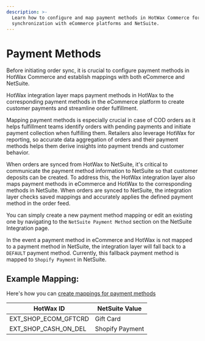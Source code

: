 ```yaml
---
description: >-
  Learn how to configure and map payment methods in HotWax Commerce for seamless
  synchronization with eCommerce platforms and NetSuite.
---
```


# Payment Methods

Before initiating order sync, it is crucial to configure payment methods in HotWax Commerce and establish mappings with both eCommerce and NetSuite.

HotWax integration layer maps payment methods in HotWax to the corresponding payment methods in the eCommerce platform to create customer payments and streamline order fulfillment.

Mapping payment methods is especially crucial in case of COD orders as it helps fulfillment teams identify orders with pending payments and initiate payment collection when fulfilling them. Retailers also leverage HotWax for reporting, so accurate data aggregation of orders and their payment methods helps them derive insights into payment trends and customer behavior.

When orders are synced from HotWax to NetSuite, it's critical to communicate the payment method information to NetSuite so that customer deposits can be created. To address this, the HotWax integration layer also maps payment methods in eCommerce and HotWax to the corresponding methods in NetSuite. When orders are synced to NetSuite, the integration layer checks saved mappings and accurately applies the defined payment method in the order feed.

You can simply create a new payment method mapping or edit an existing one by navigating to the `NetSuite Payment Method` section on the NetSuite Integration page.

In the event a payment method in eCommerce and HotWax is not mapped to a payment method in NetSuite, the integration layer will fall back to a `DEFAULT` payment method. Currently, this fallback payment method is mapped to `Shopify Payment` in NetSuite.

## Example Mapping:

Here's how you can [create mappings for payment methods](README.md#configuring-mappings-between-hotwax-commerce-and-netsuite)

| HotWax ID                | NetSuite Value  |
| ------------------------ | --------------- |
| EXT\_SHOP\_ECOM\_GFTCRD  | Gift Card       |
| EXT\_SHOP\_CASH\_ON\_DEL | Shopify Payment |
